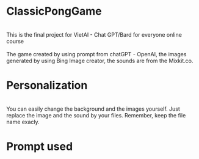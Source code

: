 # ClassicPongGame
 
<br>This is the final project for VietAI - Chat GPT/Bard for everyone online course</br>
<br>The game created by using prompt from chatGPT - OpenAI, the images generated by using Bing Image creator, the sounds are from the Mixkit.co.</br>

# Personalization
<br>You can easily change the background and the images yourself. Just replace the image and the sound by your files. Remember, keep the file name exacly. </br>

# Prompt used
